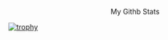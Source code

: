 

<p align="center"> My Githb Stats </p>

[![trophy](https://github-profile-trophy.vercel.app/?username=krishpranav&theme=dracula)]()
